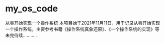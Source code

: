 # my_os_code
从零开始实现一个操作系统
本项目始于2021年11月11日，用于记录从零开始实现一个操作系统。主要参考书籍《操作系统真象还原》、《一个操作系统的实现》等
未完待续...........
